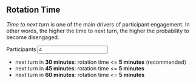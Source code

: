 ## Rotation Time

*Time to next turn* is one of the main drivers of participant engagement. In other words, the higher the time to next turn, the higher the probability to become disengaged.

<div>
<label>
  Participants
  <input id="size" name="size" type="number" value="4" onchange="update()" min="3" required />
</label>
</div>

<div style="margin-top: 1em;">
  <ul>
    <li>next turn in <strong>30 minutes</strong>: rotation time <= <strong><span id="rotationTime30Minutes">5</span> minutes</strong> (recommended)</li>
    <li>next turn in <strong>45 minutes</strong>: rotation time <= <strong><span id="rotationTime45Minutes">5</span> minutes</strong></li>
    <li>next turn in <strong>60 minutes</strong>: rotation time <= <strong><span id="rotationTime60Minutes">5</span> minutes</strong></li>
  </ul>
</div>



<script type="application/javascript">
  function rotationTime(size, timeToNextTurn) {
    return Math.round(timeToNextTurn / (size - 1))
  }


  function update() {
    let size = parseInt(document.getElementById('size').value)
    document.getElementById('rotationTime30Minutes').innerText = rotationTime(size, 30)
    document.getElementById('rotationTime45Minutes').innerText = rotationTime(size, 45)
    document.getElementById('rotationTime60Minutes').innerText = rotationTime(size, 60)
  }

  update()
</script>

